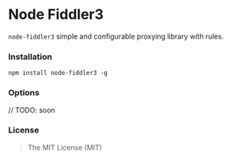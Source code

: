 Node Fiddler3
=======

`node-fiddler3` simple and configurable proxying library with rules.

### Installation

`npm install node-fiddler3 -g`


### Options
// TODO: soon


### License

>The MIT License (MIT)
